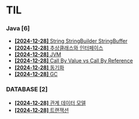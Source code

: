 # TIL
 
### Java [6]
- [**[2024-12-28]**  String StringBuilder StringBuffer](https://github.com/A-lass/TIL/blob/main/Java/String_StringBuilder_StringBuffer.md)
- [**[2024-12-28]**  추상클래스와 인터페이스](https://github.com/A-lass/TIL/blob/main/Java/추상클래스와_인터페이스.md)
- [**[2024-12-28]**  JVM](https://github.com/A-lass/TIL/blob/main/Java/JVM.md)
- [**[2024-12-28]**  Call By Value vs Call By Reference](https://github.com/A-lass/TIL/blob/main/Java/Call_By_Value_vs_Call_By_Reference.md)
- [**[2024-12-28]**  동기화](https://github.com/A-lass/TIL/blob/main/Java/동기화.md)
- [**[2024-12-28]**  GC](https://github.com/A-lass/TIL/blob/main/Java/GC.md)
### DATABASE [2]
- [**[2024-12-28]**  관계 데이터 모델](https://github.com/A-lass/TIL/blob/main/DATABASE/관계_데이터_모델.md)
- [**[2024-12-28]**  트랜잭션](https://github.com/A-lass/TIL/blob/main/DATABASE/트랜잭션.md)
